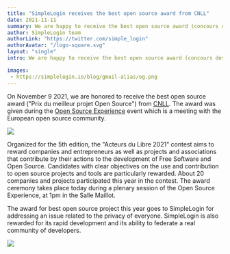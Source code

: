 ```yaml
---
title: "SimpleLogin receives the best open source award from CNLL"
date: 2021-11-11
summary: We are happy to receive the best open source award (concours des Acteurs du Libre 2021) from CNLL.
author: SimpleLogin team
authorLink: "https://twitter.com/simple_login"
authorAvatar: "/logo-square.svg"
layout: "single"
intro: We are happy to receive the best open source award (concours des Acteurs du Libre 2021) from CNLL.

images:
 - https://simplelogin.io/blog/gmail-alias/og.png
---
```


On November 9 2021, we are honored to receive the best open source award ("Prix du meilleur projet Open Source") from [CNLL](https://cnll.fr/news/le-cnll-annonce-les-lauréats-du-concours-des-acteurs-du-libre-2021/). The award was given during the [Open Source Experience](https://www.opensource-experience.com/en/) event which is a meeting with the European open source community.

![](/blog/cnll.jpeg)

Organized for the 5th edition, the "Acteurs du Libre 2021" contest aims to reward companies and entrepreneurs as well as projects and associations that contribute by their actions to the development of Free Software and Open Source. Candidates with clear objectives on the use and contribution to open source projects and tools are particularly rewarded. About 20 companies and projects participated this year in the contest. The award ceremony takes place today during a plenary session of the Open Source Experience, at 1pm in the Salle Maillot.

The award for best open source project this year goes to SimpleLogin for addressing an issue related to the privacy of everyone. SimpleLogin is also rewarded for its rapid development and its ability to federate a real community of developers. 

![](/blog/Open-source-experience_2021.jpg)